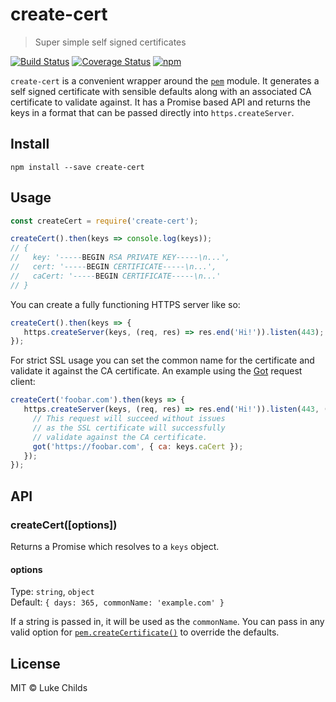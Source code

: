 # create-cert

> Super simple self signed certificates

[![Build Status](https://travis-ci.org/lukechilds/create-cert.svg?branch=master)](https://travis-ci.org/lukechilds/create-cert)
[![Coverage Status](https://coveralls.io/repos/github/lukechilds/create-cert/badge.svg?branch=master)](https://coveralls.io/github/lukechilds/create-cert?branch=master)
[![npm](https://img.shields.io/npm/v/create-cert.svg)](https://www.npmjs.com/package/create-cert)

`create-cert` is a convenient wrapper around the [`pem`](https://github.com/Dexus/pem) module. It generates a self signed certificate with sensible defaults along with an associated CA certificate to validate against. It has a Promise based API and returns the keys in a format that can be passed directly into `https.createServer`.

## Install

```shell
npm install --save create-cert
```

## Usage

```js
const createCert = require('create-cert');

createCert().then(keys => console.log(keys));
// {
//   key: '-----BEGIN RSA PRIVATE KEY-----\n...',
//   cert: '-----BEGIN CERTIFICATE-----\n...',
//   caCert: '-----BEGIN CERTIFICATE-----\n...'
// }
```

You can create a fully functioning HTTPS server like so:

```js
createCert().then(keys => {
   https.createServer(keys, (req, res) => res.end('Hi!')).listen(443);
});
```

For strict SSL usage you can set the common name for the certificate and validate it against the CA certificate. An example using the [Got](https://github.com/sindresorhus/got) request client:

```js
createCert('foobar.com').then(keys => {
   https.createServer(keys, (req, res) => res.end('Hi!')).listen(443, () => {
     // This request will succeed without issues
     // as the SSL certificate will successfully
     // validate against the CA certificate.
     got('https://foobar.com', { ca: keys.caCert });
   });
});
```

## API

### createCert([options])

Returns a Promise which resolves to a `keys` object.

#### options

Type: `string`, `object`<br>
Default: `{ days: 365, commonName: 'example.com' }`

If a string is passed in, it will be used as the `commonName`. You can pass in any valid option for [`pem.createCertificate()`](https://github.com/Dexus/pem#create-a-certificate) to override the defaults.

## License

MIT © Luke Childs
